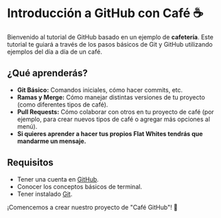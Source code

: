 # Introducción a GitHub con Café ☕️

Bienvenido al tutorial de GitHub basado en un ejemplo de **cafetería**. Este tutorial te guiará a través de los pasos básicos de Git y GitHub utilizando ejemplos del día a día de un café.

## ¿Qué aprenderás?

- **Git Básico:** Comandos iniciales, cómo hacer commits, etc.
- **Ramas y Merge:** Cómo manejar distintas versiones de tu proyecto (como diferentes tipos de café).
- **Pull Requests:** Cómo colaborar con otros en tu proyecto de café (por ejemplo, para crear nuevos tipos de café o agregar más opciones al menú).
- **Si quieres aprender a hacer tus propios Flat Whites tendrás que mandarme un mensaje.**

## Requisitos

- Tener una cuenta en [GitHub](https://github.com).
- Conocer los conceptos básicos de terminal.
- Tener instalado [Git](https://git-scm.com).

¡Comencemos a crear nuestro proyecto de "Café GitHub"! 🍵
